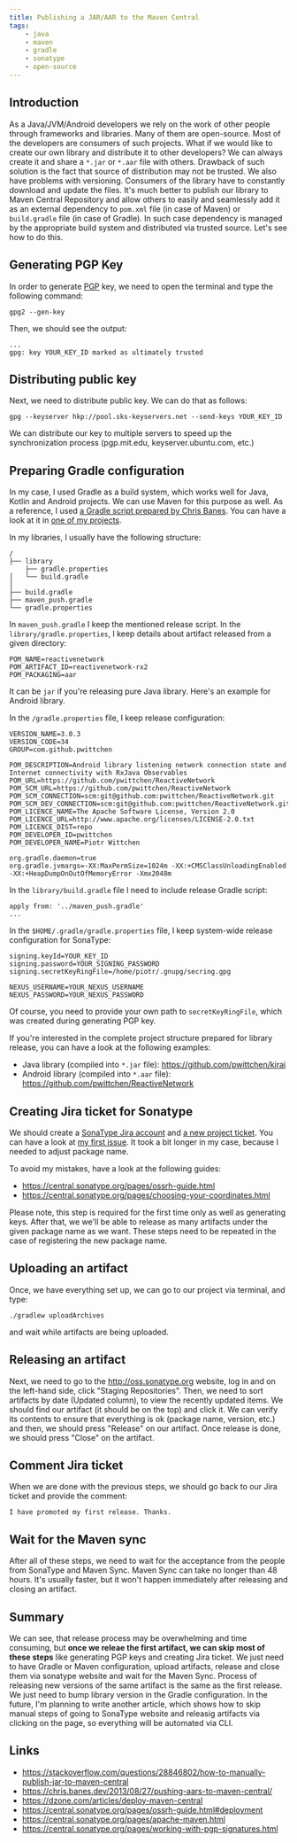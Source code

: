 ```yaml
---
title: Publishing a JAR/AAR to the Maven Central
tags:
    - java
    - maven
    - gradle
    - sonatype
    - open-source
---
```


## Introduction

As a Java/JVM/Android developers we rely on the work of other people through frameworks and libraries. Many of them are open-source. Most of the developers are consumers of such projects. What if we would like to create our own library and distribute it to other developers? We can always create it and share a `*.jar` or `*.aar` file with others. Drawback of such solution is the fact that source of distribution may not be trusted. We also have problems with versioning. Consumers of the library have to constantly download and update the files. It's much better to publish our library to Maven Central Repository and allow others to easily and seamlessly add it as an external dependency to `pom.xml` file (in case of Maven) or `build.gradle` file (in case of Gradle). In such case dependency is managed by the appropriate build system and distributed via trusted source. Let's see how to do this.

## Generating PGP Key

In order to generate [PGP](https://en.wikipedia.org/wiki/Pretty_Good_Privacy) key, we need to open the terminal and type the following command:

```
gpg2 --gen-key
```

Then, we should see the output:

```
...
gpg: key YOUR_KEY_ID marked as ultimately trusted
```

## Distributing public key

Next, we need to distribute public key. We can do that as follows:

```
gpg --keyserver hkp://pool.sks-keyservers.net --send-keys YOUR_KEY_ID
```

We can distribute our key to multiple servers to speed up the synchronization process (pgp.mit.edu, keyserver.ubuntu.com, etc.)

## Preparing Gradle configuration

In my case, I used Gradle as a build system, which works well for Java, Kotlin and Android projects. We can use Maven for this purpose as well. As a reference, I used [a Gradle script prepared by Chris Banes](https://github.com/chrisbanes/gradle-mvn-push). You can have a look at it in [one of my projects](https://github.com/pwittchen/ReactiveNetwork/blob/RxJava2.x/maven_push.gradle).

In my libraries, I usually have the following structure:

```
/
├── library
    ├── gradle.properties
│   └── build.gradle
│
├── build.gradle
├── maven_push.gradle
└── gradle.properties
```

In `maven_push.gradle` I keep the mentioned release script. In the `library/gradle.properties`, I keep details about artifact released from a given directory:

```
POM_NAME=reactivenetwork
POM_ARTIFACT_ID=reactivenetwork-rx2
POM_PACKAGING=aar
```

It can be `jar` if you're releasing pure Java library. Here's an example for Android library.

In the `/gradle.properties` file, I keep release configuration:

```
VERSION_NAME=3.0.3
VERSION_CODE=34
GROUP=com.github.pwittchen

POM_DESCRIPTION=Android library listening network connection state and Internet connectivity with RxJava Observables
POM_URL=https://github.com/pwittchen/ReactiveNetwork
POM_SCM_URL=https://github.com/pwittchen/ReactiveNetwork
POM_SCM_CONNECTION=scm:git@github.com:pwittchen/ReactiveNetwork.git
POM_SCM_DEV_CONNECTION=scm:git@github.com:pwittchen/ReactiveNetwork.git
POM_LICENCE_NAME=The Apache Software License, Version 2.0
POM_LICENCE_URL=http://www.apache.org/licenses/LICENSE-2.0.txt
POM_LICENCE_DIST=repo
POM_DEVELOPER_ID=pwittchen
POM_DEVELOPER_NAME=Piotr Wittchen

org.gradle.daemon=true
org.gradle.jvmargs=-XX:MaxPermSize=1024m -XX:+CMSClassUnloadingEnabled -XX:+HeapDumpOnOutOfMemoryError -Xmx2048m
```

In the `library/build.gradle` file I need to include release Gradle script:

```
apply from: '../maven_push.gradle'
...
```

In the `$HOME/.gradle/gradle.properties` file, I keep system-wide release configuration for SonaType:

```
signing.keyId=YOUR_KEY_ID
signing.password=YOUR_SIGNING_PASSWORD
signing.secretKeyRingFile=/home/piotr/.gnupg/secring.gpg
 
NEXUS_USERNAME=YOUR_NEXUS_USERNAME
NEXUS_PASSWORD=YOUR_NEXUS_PASSWORD
```

Of course, you need to provide your own path to `secretKeyRingFile`, which was created during generating PGP key.

If you're interested in the complete project structure prepared for library release, you can have a look at the following examples:
- Java library (compiled into `*.jar` file): https://github.com/pwittchen/kirai
- Android library (compiled into `*.aar` file): https://github.com/pwittchen/ReactiveNetwork

## Creating Jira ticket for Sonatype

We should create a [SonaType Jira account](https://issues.sonatype.org/secure/Signup!default.jspa) and [a new project ticket](https://issues.sonatype.org/secure/CreateIssue.jspa?issuetype=21&pid=10134). You can have a look at [my first issue](https://issues.sonatype.org/browse/OSSRH-13199). It took a bit longer in my case, because I needed to adjust package name. 

To avoid my mistakes, have a look at the following guides:
- https://central.sonatype.org/pages/ossrh-guide.html
- https://central.sonatype.org/pages/choosing-your-coordinates.html

Please note, this step is required for the first time only as well as generating keys. After that, we we'll be able to release as many artifacts under the given package name as we want. These steps need to be repeated in the case of registering the new package name.

## Uploading an artifact

Once, we have everything set up, we can go to our project via terminal, and type:

```
./gradlew uploadArchives
```

and wait while artifacts are being uploaded.

## Releasing an artifact

Next, we need to go to the http://oss.sonatype.org website, log in and on the left-hand side, click "Staging Repositories". Then, we need to sort artifacts by date (Updated column), to view the recently updated items. We should find our artifact (it should be on the top) and click it. We can verify its contents to ensure that everything is ok (package name, version, etc.) and then, we should press "Release" on our artifact. Once release is done, we should press "Close" on the artifact.

## Comment Jira ticket

When we are done with the previous steps, we should go back to our Jira ticket and provide the comment:

```
I have promoted my first release. Thanks.
```

## Wait for the Maven sync

After all of these steps, we need to wait for the acceptance from the people from SonaType and Maven Sync. Maven Sync can take no longer than 48 hours. It's usually faster, but it won't happen immediately after releasing and closing an artifact.

## Summary

We can see, that release process may be overwhelming and time consuming, but **once we releae the first artifact, we can skip most of these steps** like generating PGP keys and creating Jira ticket. We just need to have Gradle or Maven configuration, upload artifacts, release and close them via sonatype website and wait for the Maven Sync. Process of releasing new versions of the same artifact is the same as the first release. We just need to bump library version in the Gradle configuration. In the future, I'm planning to write another article, which shows how to skip manual steps of going to SonaType website and releasig artifacts via clicking on the page, so everything will be automated via CLI.

## Links
- https://stackoverflow.com/questions/28846802/how-to-manually-publish-jar-to-maven-central
- https://chris.banes.dev/2013/08/27/pushing-aars-to-maven-central/
- https://dzone.com/articles/deploy-maven-central
- https://central.sonatype.org/pages/ossrh-guide.html#deployment
- https://central.sonatype.org/pages/apache-maven.html
- https://central.sonatype.org/pages/working-with-pgp-signatures.html

